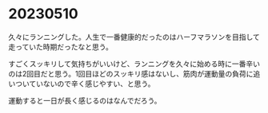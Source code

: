 # 20230510

久々にランニングした。人生で一番健康的だったのはハーフマラソンを目指して走っていた時期だったなと思う。

すごくスッキリして気持ちがいいけど、ランニングを久々に始める時に一番辛いのは2回目だと思う。1回目ほどのスッキリ感はないし、筋肉が運動量の負荷に追いついていないので辛く感じやすい、と思う。

運動すると一日が長く感じるのはなんでだろう。